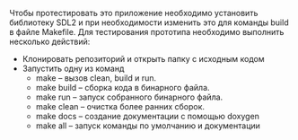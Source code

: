Чтобы протестировать это приложение необходимо установить библиотеку SDL2 и при необходимости изменить это для команды build в файле Makefile. Для тестирования прототипа необходимо выполнить несколько действий:

- Клонировать репозиторий и открыть папку с исходным кодом
- Запустить одну из команд
  - make – вызов clean, build и run.
  - make build – сборка кода в бинарного файла.
  - make run – запуск собранного бинарного файла.
  - make clean – очистка более ранних сборок.
  - make docs – создание документации c помощью doxygen
  - make all – запуск команды по умолчанию и документации


